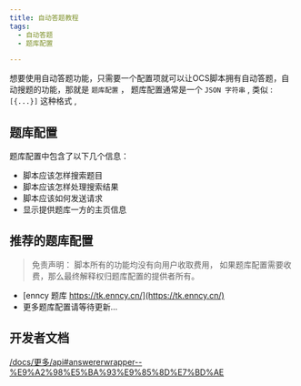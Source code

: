 ```yaml
---
title: 自动答题教程
tags: 
  - 自动答题
  - 题库配置

---
```

 

想要使用自动答题功能，只需要一个配置项就可以让OCS脚本拥有自动答题，自动搜题的功能，那就是 `题库配置` ， 题库配置通常是一个 `JSON 字符串` , 类似 : `[{...}]` 这种格式 ,

## 题库配置

题库配置中包含了以下几个信息：

- 脚本应该怎样搜索题目
- 脚本应该怎样处理搜索结果
- 脚本应该如何发送请求
- 显示提供题库一方的主页信息

## 推荐的题库配置

> 免责声明： 脚本所有的功能均没有向用户收取费用， 如果题库配置需要收费，那么最终解释权归题库配置的提供者所有。 
 
- [enncy 题库 https://tk.enncy.cn/](https://tk.enncy.cn/)  
- 更多题库配置请等待更新... 

 
## 开发者文档

[/docs/更多/api#answererwrapper--%E9%A2%98%E5%BA%93%E9%85%8D%E7%BD%AE](/docs/更多/api#answererwrapper--%E9%A2%98%E5%BA%93%E9%85%8D%E7%BD%AE)